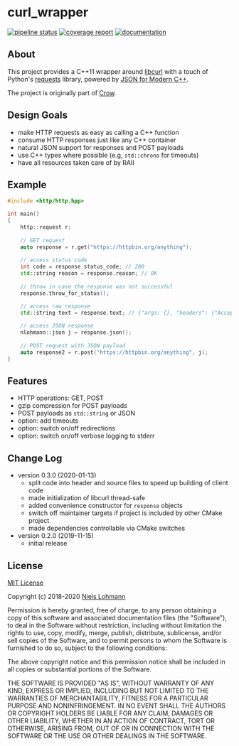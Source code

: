 # curl_wrapper

[![pipeline status](https://gitlab.mbition.de/mbition/navigation/mapdata/curl_wrapper/badges/master/pipeline.svg)](https://gitlab.mbition.de/mbition/navigation/mapdata/curl_wrapper/pipelines)
[![coverage report](https://gitlab.mbition.de/mbition/navigation/mapdata/curl_wrapper/badges/master/coverage.svg)](https://pages.gitlab.mbition.de/static/mbition/navigation/mapdata/curl_wrapper/public/coverage/)
[![documentation](https://img.shields.io/badge/docs-doxygen-brightgreen.svg)](https://pages.gitlab.mbition.de/static/mbition/navigation/mapdata/curl_wrapper/public/doxygen/)

## About

This project provides a C++11 wrapper around [libcurl](https://curl.haxx.se/libcurl/) with a touch of Python's [requests](http://python-requests.org) library, powered by [JSON for Modern C++](https://github.com/nlohmann/json).

The project is originally part of [Crow](https://github.com/nlohmann/crow).

## Design Goals

- make HTTP requests as easy as calling a C++ function
- consume HTTP responses just like any C++ container
- natural JSON support for responses and POST payloads
- use C++ types where possible (e.g, `std::chrono` for timeouts)
- have all resources taken care of by RAII

## Example

<!-- embedme docs/assets/example.cpp -->
```cpp
#include <http/http.hpp>

int main()
{
    http::request r;
    
    // GET request
    auto response = r.get("https://httpbin.org/anything");
        
    // access status code
    int code = response.status_code; // 200
    std::string reason = response.reason; // OK
    
    // throw in case the response was not successful
    response.throw_for_status();

    // access raw response
    std::string text = response.text; // {"args: {}, "headers": {"Accept": ...
    
    // access JSON response
    nlohmann::json j = response.json();
    
    // POST request with JSON payload
    auto response2 = r.post("https://httpbin.org/anything", j);
}
```

## Features

- HTTP operations: GET, POST
- gzip compression for POST payloads
- POST payloads as `std::string` or JSON
- option: add timeouts
- option: switch on/off redirections
- option: switch on/off verbose logging to stderr

## Change Log

- version 0.3.0 (2020-01-13)
    - split code into header and source files to speed up building of client code
    - made initialization of libcurl thread-safe
    - added convenience constructor for `response` objects
    - switch off maintainer targets if project is included by other CMake project
    - made dependencies controllable via CMake switches
- version 0.2.0 (2019-11-15)
    - initial release

## License

[MIT License](http://opensource.org/licenses/MIT)

Copyright (c) 2018-2020 [Niels Lohmann](http://nlohmann.me/)

Permission is hereby granted, free of charge, to any person obtaining a copy
of this software and associated documentation files (the "Software"), to deal
in the Software without restriction, including without limitation the rights
to use, copy, modify, merge, publish, distribute, sublicense, and/or sell
copies of the Software, and to permit persons to whom the Software is
furnished to do so, subject to the following conditions:

The above copyright notice and this permission notice shall be included in all
copies or substantial portions of the Software.

THE SOFTWARE IS PROVIDED "AS IS", WITHOUT WARRANTY OF ANY KIND, EXPRESS OR
IMPLIED, INCLUDING BUT NOT LIMITED TO THE WARRANTIES OF MERCHANTABILITY,
FITNESS FOR A PARTICULAR PURPOSE AND NONINFRINGEMENT. IN NO EVENT SHALL THE
AUTHORS OR COPYRIGHT HOLDERS BE LIABLE FOR ANY CLAIM, DAMAGES OR OTHER
LIABILITY, WHETHER IN AN ACTION OF CONTRACT, TORT OR OTHERWISE, ARISING FROM,
OUT OF OR IN CONNECTION WITH THE SOFTWARE OR THE USE OR OTHER DEALINGS IN THE
SOFTWARE.
